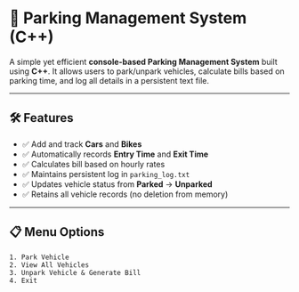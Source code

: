 # 🚗 Parking Management System (C++)

A simple yet efficient **console-based Parking Management System** built using **C++**. It allows users to park/unpark vehicles, calculate bills based on parking time, and log all details in a persistent text file.

---

## 🛠️ Features

- ✅ Add and track **Cars** and **Bikes**
- ✅ Automatically records **Entry Time** and **Exit Time**
- ✅ Calculates bill based on hourly rates
- ✅ Maintains persistent log in `parking_log.txt`
- ✅ Updates vehicle status from **Parked** → **Unparked**
- ✅ Retains all vehicle records (no deletion from memory)

---

## 📋 Menu Options

```text
1. Park Vehicle
2. View All Vehicles
3. Unpark Vehicle & Generate Bill
4. Exit

